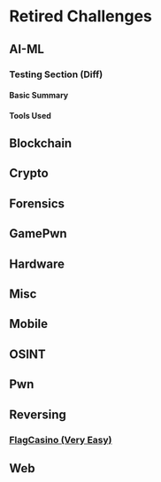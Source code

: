 # Retired Challenges

## AI-ML
### Testing Section (Diff)
#### Basic Summary
#### Tools Used
## Blockchain
## Crypto
## Forensics
## GamePwn
## Hardware
## Misc
## Mobile
## OSINT
## Pwn
## Reversing
### [FlagCasino (Very Easy)](https://github.com/Welshie-Sec/HackTheBox/blob/master/Retired%20Challenges/Reversing/FlagCasino/FlagCasino.md)
## Web

